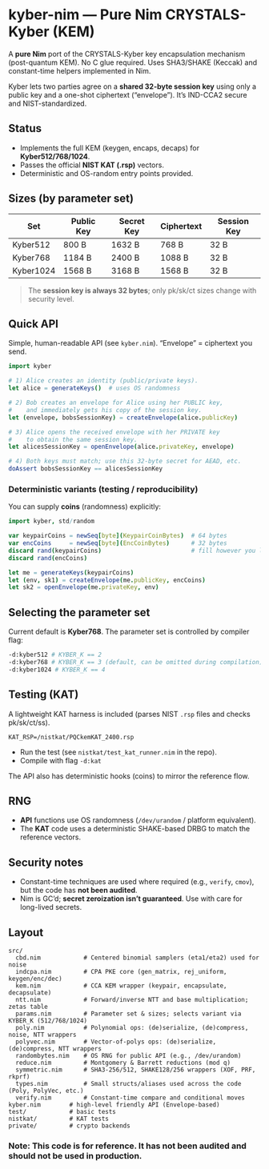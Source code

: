 # kyber-nim — Pure Nim CRYSTALS-Kyber (KEM)

A **pure Nim** port of the CRYSTALS-Kyber key encapsulation mechanism (post-quantum KEM).
No C glue required. Uses SHA3/SHAKE (Keccak) and constant-time helpers implemented in Nim.

Kyber lets two parties agree on a **shared 32-byte session key** using only a public key and a one-shot ciphertext (“envelope”). It’s IND-CCA2 secure and NIST-standardized.

## Status

* Implements the full KEM (keygen, encaps, decaps) for **Kyber512/768/1024**.
* Passes the official **NIST KAT (.rsp)** vectors.
* Deterministic and OS-random entry points provided.

## Sizes (by parameter set)

| Set       | Public Key | Secret Key | Ciphertext | Session Key |
| --------- | ---------- | ---------- | ---------- | ----------- |
| Kyber512  | 800 B      | 1632 B     | 768 B      | 32 B        |
| Kyber768  | 1184 B     | 2400 B     | 1088 B     | 32 B        |
| Kyber1024 | 1568 B     | 3168 B     | 1568 B     | 32 B        |

> The **session key is always 32 bytes**; only pk/sk/ct sizes change with security level.

## Quick API

Simple, human-readable API (see `kyber.nim`). “Envelope” = ciphertext you send.

```nim
import kyber

# 1) Alice creates an identity (public/private keys).
let alice = generateKeys()  # uses OS randomness

# 2) Bob creates an envelope for Alice using her PUBLIC key,
#    and immediately gets his copy of the session key.
let (envelope, bobsSessionKey) = createEnvelope(alice.publicKey)

# 3) Alice opens the received envelope with her PRIVATE key
#    to obtain the same session key.
let alicesSessionKey = openEnvelope(alice.privateKey, envelope)

# 4) Both keys must match; use this 32-byte secret for AEAD, etc.
doAssert bobsSessionKey == alicesSessionKey
```

### Deterministic variants (testing / reproducibility)

You can supply **coins** (randomness) explicitly:

```nim
import kyber, std/random

var keypairCoins = newSeq[byte](KeypairCoinBytes)  # 64 bytes
var encCoins     = newSeq[byte](EncCoinBytes)      # 32 bytes
discard rand(keypairCoins)                         # fill however you like
discard rand(encCoins)

let me = generateKeys(keypairCoins)
let (env, sk1) = createEnvelope(me.publicKey, encCoins)
let sk2 = openEnvelope(me.privateKey, env)
```

## Selecting the parameter set

Current default is **Kyber768**. The parameter set is controlled by compiler flag:

```bash
-d:kyber512 # KYBER_K == 2
-d:kyber768 # KYBER_K == 3 (default, can be omitted during compilation)
-d:kyber1024 # KYBER_K == 4
```

## Testing (KAT)

A lightweight KAT harness is included (parses NIST `.rsp` files and checks pk/sk/ct/ss).

  ```
  KAT_RSP=/nistkat/PQCkemKAT_2400.rsp
  ```
* Run the test (see `nistkat/test_kat_runner.nim` in the repo).
* Compile with flag `-d:kat`

The API also has deterministic hooks (coins) to mirror the reference flow.

## RNG

* **API** functions use OS randomness (`/dev/urandom` / platform equivalent).
* The **KAT** code uses a deterministic SHAKE-based DRBG to match the reference vectors.

## Security notes

* Constant-time techniques are used where required (e.g., `verify`, `cmov`), but the code has **not been audited**.
* Nim is GC’d; **secret zeroization isn’t guaranteed**. Use with care for long-lived secrets.

## Layout

```
src/
  cbd.nim            # Centered binomial samplers (eta1/eta2) used for noise
  indcpa.nim         # CPA PKE core (gen_matrix, rej_uniform, keygen/enc/dec)
  kem.nim            # CCA KEM wrapper (keypair, encapsulate, decapsulate)
  ntt.nim            # Forward/inverse NTT and base multiplication; zetas table
  params.nim         # Parameter set & sizes; selects variant via KYBER_K (512/768/1024)
  poly.nim           # Polynomial ops: (de)serialize, (de)compress, noise, NTT wrappers
  polyvec.nim        # Vector-of-polys ops: (de)serialize, (de)compress, NTT wrappers
  randombytes.nim    # OS RNG for public API (e.g., /dev/urandom)
  reduce.nim         # Montgomery & Barrett reductions (mod q)
  symmetric.nim      # SHA3-256/512, SHAKE128/256 wrappers (XOF, PRF, rkprf)
  types.nim          # Small structs/aliases used across the code (Poly, PolyVec, etc.)
  verify.nim         # Constant-time compare and conditional moves
kyber.nim        # high-level friendly API (Envelope-based)
test/            # basic tests
nistkat/         # KAT tests
private/         # crypto backends
```

### Note: This code is for reference. It has not been audited and should not be used in production.
